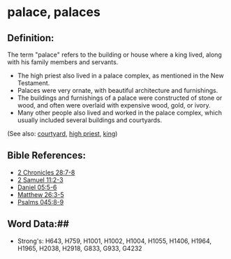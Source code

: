 # palace, palaces #

## Definition: ##

The term "palace" refers to the building or house where a king lived, along with his family members and servants.

* The high priest also lived in a palace complex, as mentioned in the New Testament.
* Palaces were very ornate, with beautiful architecture and furnishings.
* The buildings and furnishings of a palace were constructed of stone or wood, and often were overlaid with expensive wood, gold, or ivory.
* Many other people also lived and worked in the palace complex, which usually included several buildings and courtyards.

(See also: [courtyard](courtyard.md), [high priest](../kt/highpriest.md), [king](king.md))

## Bible References: ##

* [2 Chronicles 28:7-8](rc://en/tn/help/2ch/28/07)
* [2 Samuel 11:2-3](rc://en/tn/help/2sa/11/02)
* [Daniel 05:5-6](rc://en/tn/help/dan/05/05)
* [Matthew 26:3-5](rc://en/tn/help/mat/26/03)
* [Psalms 045:8-9](rc://en/tn/help/psa/045/008)

## Word Data:##

* Strong's: H643, H759, H1001, H1002, H1004, H1055, H1406, H1964, H1965, H2038, H2918, G833, G933, G4232
